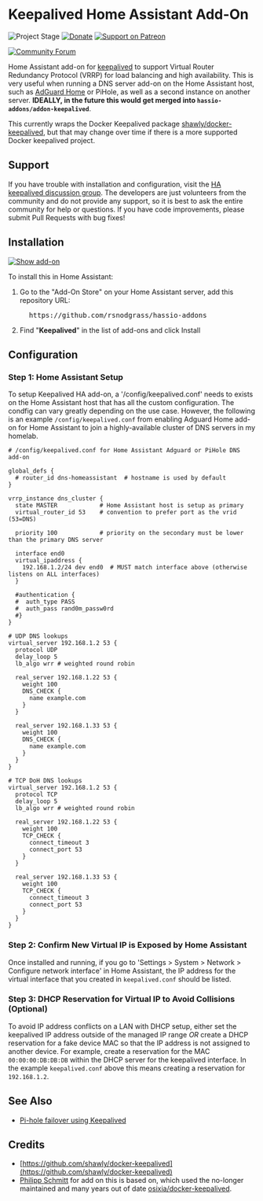 # Keepalived Home Assistant Add-On

![Project Stage][project-stage-shield]
[![Donate](https://img.shields.io/badge/Donate-PayPal-green.svg)](https://www.paypal.com/cgi-bin/webscr?cmd=_donations&business=WREP29UDAMB6G)
[![Support on Patreon][patreon-shield]][patreon]

[![Community Forum][forum-shield]][forum]

Home Assistant add-on for [keepalived](https://github.com/shawly/docker-keepalived) to support Virtual Router Redundancy Protocol (VRRP) for load balancing and high availability. This is very useful when running a DNS server add-on on the Home Assistant host, such as [AdGuard Home](https://github.com/hassio-addons/addon-adguard-home) or PiHole, as well as a second instance on another server. **IDEALLY, in the future this would get merged into `hassio-addons/addon-keepalived`**.

This currently wraps the Docker Keepalived package [shawly/docker-keepalived](https://github.com/shawly/docker-keepalived), but that may change over time if there is a more supported Docker keepalived project.

## Support

If you have trouble with installation and configuration, visit the [HA keepalived discussion group](https://community.home-assistant.io/t/using-keepalived-in-a-hassos-installation/404185/5). The developers are just volunteers from the community and do not provide any support, so it is best to ask the entire community for help or questions. If you have code improvements, please submit Pull Requests with bug fixes!

## Installation

[![Show add-on](https://my.home-assistant.io/badges/supervisor_addon.svg)](https://my.home-assistant.io/redirect/supervisor_addon/?addon=f14f1480_keepalived&repository_url=https%3A%2F%2Fgithub.com%2Frsnodgrass%2Fhassio-addons)

To install this in Home Assistant:

1. Go to the "Add-On Store" on your Home Assistant server, add this repository URL:
<pre>
     https://github.com/rsnodgrass/hassio-addons
</pre>

2. Find "__Keepalived__" in the list of add-ons and click Install

## Configuration

### Step 1: Home Assistant Setup

To setup Keepalived HA add-on, a '/config/keepalived.conf' needs to exists on the Home Assistant host that has all the custom configuration. The condfig can vary greatly depending on the use case. However, the following is an example `/config/keepalived.conf` from enabling Adguard Home add-on for Home Assistant to join a highly-available cluster of DNS servers in my homelab.

```
# /config/keepalived.conf for Home Assistant Adguard or PiHole DNS add-on

global_defs {
  # router_id dns-homeassistant  # hostname is used by default
}

vrrp_instance dns_cluster {
  state MASTER            # Home Assistant host is setup as primary
  virtual_router_id 53    # convention to prefer port as the vrid (53=DNS)

  priority 100            # priority on the secondary must be lower than the primary DNS server

  interface end0
  virtual_ipaddress {
    192.168.1.2/24 dev end0  # MUST match interface above (otherwise listens on ALL interfaces)
  }

  #authentication {
  #  auth_type PASS
  #  auth_pass rand0m_passw0rd
  #}
}

# UDP DNS lookups
virtual_server 192.168.1.2 53 {
  protocol UDP
  delay_loop 5
  lb_algo wrr # weighted round robin

  real_server 192.168.1.22 53 {
    weight 100
    DNS_CHECK {
      name example.com
    }
  }

  real_server 192.168.1.33 53 {
    weight 100
    DNS_CHECK {
      name example.com
    }
  }
}

# TCP DoH DNS lookups
virtual_server 192.168.1.2 53 {
  protocol TCP
  delay_loop 5
  lb_algo wrr # weighted round robin

  real_server 192.168.1.22 53 {
    weight 100
    TCP_CHECK {
      connect_timeout 3
      connect_port 53
    }
  }

  real_server 192.168.1.33 53 {
    weight 100
    TCP_CHECK {
      connect_timeout 3
      connect_port 53
    }
  }
}
```

### Step 2: Confirm New Virtual IP is Exposed by Home Assistant

Once installed and running, if you go to 'Settings > System > Network > Configure network interface' in Home Assistant, the IP address for the virtual interface that you created in `keepalived.conf` should be listed.

### Step 3: DHCP Reservation for Virtual IP to Avoid Collisions (Optional)

To avoid IP address conflicts on a LAN with DHCP setup, either set the keepalived IP address outside of the managed IP range *OR* create a DHCP reservation for a fake device MAC so that the IP address is not assigned to another device. For example, create a reservation for the MAC `00:00:00:DB:DB:DB` within the DHCP server for the keepalived interface. In the example `keepalived.conf` above this means creating a reservation for `192.168.1.2`.

## See Also

* [Pi-hole failover using Keepalived](https://davidshomelab.com/pi-hole-failover-with-keepalived/)

## Credits

* [https://github.com/shawly/docker-keepalived](https://github.com/shawly/docker-keepalived)
* [Philipp Schmitt](https://github.com/pschmitt/home-assistant-addons) for add on this is based on, which used the no-longer maintained and many years out of date [osixia/docker-keepalived](https://github.com/osixia/docker-keepalived).


[forum-shield]: https://img.shields.io/badge/community-forum-brightgreen.svg
[forum]: https://community.home-assistant.io/t/using-keepalived-in-a-hassos-installation/404185/5
[patreon]: https://www.patreon.com/rsnodgrass
[patreon-shield]: https://frenck.dev/wp-content/uploads/2019/12/patreon.png
[project-stage-shield]: https://img.shields.io/badge/project%20stage-production%20ready-brightgreen.svg
